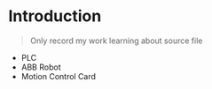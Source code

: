 #  Introduction
> Only record my work learning about source file
- PLC
- ABB Robot
- Motion Control Card

